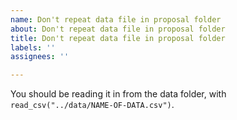 ```yaml
---
name: Don't repeat data file in proposal folder
about: Don't repeat data file in proposal folder
title: Don't repeat data file in proposal folder
labels: ''
assignees: ''

---
```


You should be reading it in from the data folder, with `read_csv("../data/NAME-OF-DATA.csv")`.

